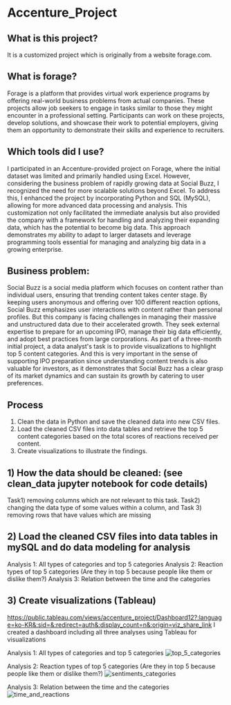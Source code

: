 # Accenture_Project

## What is this project?
It is a customized project which is originally from a website forage.com.

## What is forage?
Forage is a platform that provides virtual work experience programs by offering real-world business problems from actual companies. These projects allow job seekers to engage in tasks similar to those they might encounter in a professional setting. Participants can work on these projects, develop solutions, and showcase their work to potential employers, giving them an opportunity to demonstrate their skills and experience to recruiters.

## Which tools did I use?
I participated in an Accenture-provided project on Forage, where the initial dataset was limited and primarily handled using Excel. However, considering the business problem of rapidly growing data at Social Buzz, I recognized the need for more scalable solutions beyond Excel. To address this, I enhanced the project by incorporating Python and SQL (MySQL), allowing for more advanced data processing and analysis. This customization not only facilitated the immediate analysis but also provided the company with a framework for handling and analyzing their expanding data, which has the potential to become big data. This approach demonstrates my ability to adapt to larger datasets and leverage programming tools essential for managing and analyzing big data in a growing enterprise.

## Business problem: 
Social Buzz is a social media platform which focuses on content rather than individual users, ensuring that trending content takes center stage. By keeping users anonymous and offering over 100 different reaction options, Social Buzz emphasizes user interactions with content rather than personal profiles.
But this company is facing challenges in managing their massive and unstructured data due to their accelerated growth. They seek external expertise to prepare for an upcoming IPO, manage their big data efficiently, and adopt best practices from large corporations. As part of a three-month initial project, a data analyst's task is to provide visualizations to highlight top 5 content categories. And this is very important in the sense of supporting IPO preparation since understanding content trends is also valuable for investors, as it demonstrates that Social Buzz has a clear grasp of its market dynamics and can sustain its growth by catering to user preferences.

## Process 
1) Clean the data in Python and save the cleaned data into new CSV files.
2) Load the cleaned CSV files into data tables and retrieve the top 5 content categories based on the total scores of reactions received per content.
3) Create visualizations to illustrate the findings.

## 1) How the data should be cleaned: (see clean_data jupyter notebook for code details)
Task1) removing columns which are not relevant to this task.
Task2) changing the data type of some values within a column, and
Task 3) removing rows that have values which are missing

## 2) Load the cleaned CSV files into data tables in mySQL and do data modeling for analysis
Analysis 1: All types of categories and top 5 categories
Analysis 2: Reaction types of top 5 categories (Are they in top 5 because people like them or dislike them?)
Analysis 3: Relation between the time and the categories

## 3) Create visualizations (Tableau)
https://public.tableau.com/views/accenture_project/Dashboard12?:language=ko-KR&:sid=&:redirect=auth&:display_count=n&:origin=viz_share_link
I created a dashboard including all three analyses using Tableau for visualizations

Analysis 1: All types of categories and top 5 categories
![top_5_categories](https://github.com/user-attachments/assets/ad3243c9-3153-4885-8511-f7fc3c284486)

Analysis 2: Reaction types of top 5 categories (Are they in top 5 because people like them or dislike them?)
![sentiments_categories](https://github.com/user-attachments/assets/2c81e74d-2fe5-476d-8e44-30def2f5ab86)

Analysis 3: Relation between the time and the categories
![time_and_reactions](https://github.com/user-attachments/assets/1a95654f-d909-4d29-a8af-06544bedf2c1)

